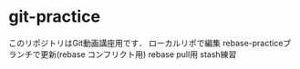 # git-practice
このリポジトリはGit動画講座用です．
ローカルリポで編集 
rebase-practiceブランチで更新(rebase コンフリクト用)
rebase pull用
stash練習
